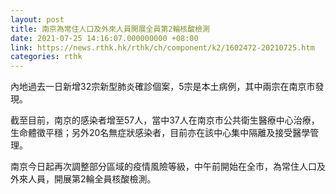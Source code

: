 ```yaml
---
layout: post
title: 南京為常住人口及外來人員開展全員第2輪核酸檢測
date: 2021-07-25 14:16:07.000000000 +08:00
link: https://news.rthk.hk/rthk/ch/component/k2/1602472-20210725.htm
categories: rthk
---
```


內地過去一日新增32宗新型肺炎確診個案，5宗是本土病例，其中兩宗在南京市發現。

截至目前，南京的感染者增至57人，當中37人在南京市公共衛生醫療中心治療，生命體徵平穩；另外20名無症狀感染者，目前亦在該中心集中隔離及接受醫學管理。

南京今日起再次調整部分區域的疫情風險等級，中午前開始在全市，為常住人口及外來人員，開展第2輪全員核酸檢測。
